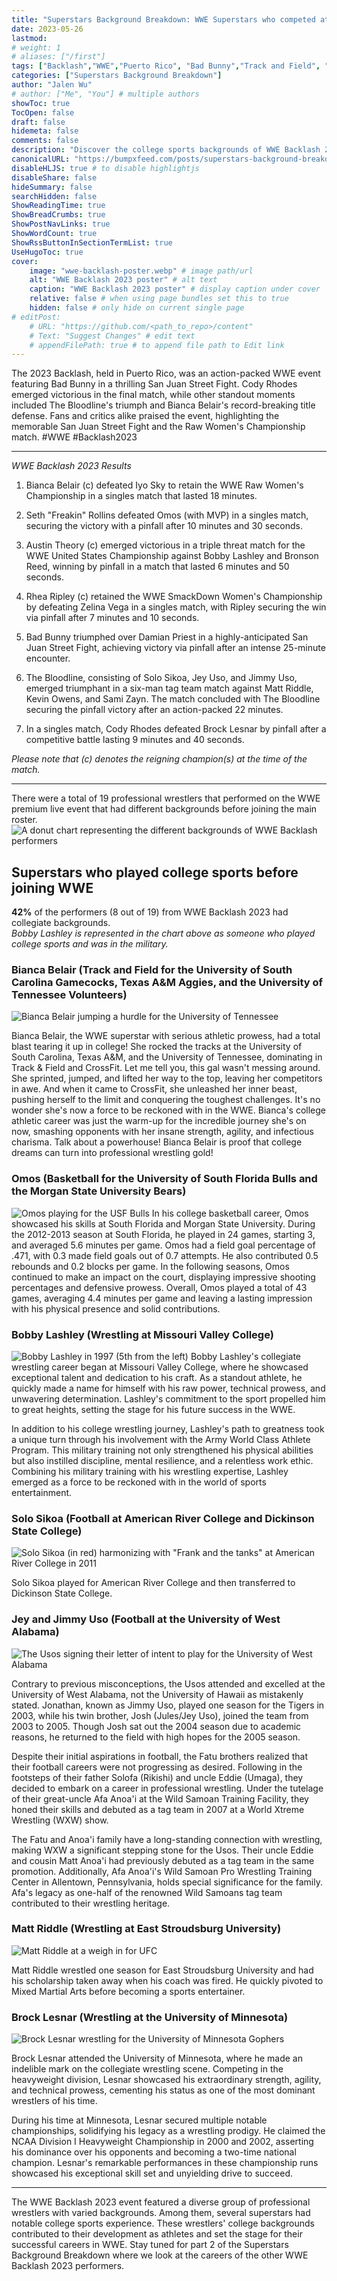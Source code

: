 ```yaml
---
title: "Superstars Background Breakdown: WWE Superstars who competed at Backlash 2023 Part 1"
date: 2023-05-26
lastmod:
# weight: 1
# aliases: ["/first"]
tags: ["Backlash","WWE","Puerto Rico", "Bad Bunny","Track and Field", "Basketball","Football", "Wrestling", "Bianca Belair", "Iyo Sky", "Seth Rollins", "Omos", "MVP", "Austin Theory", "Bobby Lashley", "Bronson Reed", "Rhea Ripley", "Zelina Vega", "Damian Priest", "Solo Sikoa", "Jey Uso", "Jimmy Uso", "Matt Riddle", "Kevin Owens", "Sami Zayn", "Cody Rhodes", "Brock Lesnar"]
categories: ["Superstars Background Breakdown"]
author: "Jalen Wu"
# author: ["Me", "You"] # multiple authors
showToc: true
TocOpen: false
draft: false
hidemeta: false
comments: false
description: "Discover the college sports backgrounds of WWE Backlash 2023 superstars! From Bianca Belair's track and field dominance to Brock Lesnar's collegiate wrestling championships, these athletes' college experiences shaped their journey to WWE. Part 1 of the Superstars Background Breakdown explores their impressive athletic achievements and showcases the diverse paths that led them to the grand stage of professional wrestling."
canonicalURL: "https://bumpxfeed.com/posts/superstars-background-breakdown-wwe-superstars-who-competed-at-backlash-2023-part-1/"
disableHLJS: true # to disable highlightjs
disableShare: false
hideSummary: false
searchHidden: false
ShowReadingTime: true
ShowBreadCrumbs: true
ShowPostNavLinks: true
ShowWordCount: true
ShowRssButtonInSectionTermList: true
UseHugoToc: true
cover:
    image: "wwe-backlash-poster.webp" # image path/url
    alt: "WWE Backlash 2023 poster" # alt text
    caption: "WWE Backlash 2023 poster" # display caption under cover
    relative: false # when using page bundles set this to true
    hidden: false # only hide on current single page
# editPost:
    # URL: "https://github.com/<path_to_repo>/content"
    # Text: "Suggest Changes" # edit text
    # appendFilePath: true # to append file path to Edit link
---
```


The 2023 Backlash, held in Puerto Rico, was an action-packed WWE event featuring Bad Bunny in a thrilling San Juan Street Fight. Cody Rhodes emerged victorious in the final match, while other standout moments included The Bloodline's triumph and Bianca Belair's record-breaking title defense. Fans and critics alike praised the event, highlighting the memorable San Juan Street Fight and the Raw Women's Championship match. #WWE #Backlash2023

---

_WWE Backlash 2023 Results_
1. Bianca Belair (c) defeated Iyo Sky to retain the WWE Raw Women's Championship in a singles match that lasted 18 minutes.

2. Seth "Freakin" Rollins defeated Omos (with MVP) in a singles match, securing the victory with a pinfall after 10 minutes and 30 seconds.

3. Austin Theory (c) emerged victorious in a triple threat match for the WWE United States Championship against Bobby Lashley and Bronson Reed, winning by pinfall in a match that lasted 6 minutes and 50 seconds.

4. Rhea Ripley (c) retained the WWE SmackDown Women's Championship by defeating Zelina Vega in a singles match, with Ripley securing the win via pinfall after 7 minutes and 10 seconds.

5. Bad Bunny triumphed over Damian Priest in a highly-anticipated San Juan Street Fight, achieving victory via pinfall after an intense 25-minute encounter.

6. The Bloodline, consisting of Solo Sikoa, Jey Uso, and Jimmy Uso, emerged triumphant in a six-man tag team match against Matt Riddle, Kevin Owens, and Sami Zayn. The match concluded with The Bloodline securing the pinfall victory after an action-packed 22 minutes.

7. In a singles match, Cody Rhodes defeated Brock Lesnar by pinfall after a competitive battle lasting 9 minutes and 40 seconds.

_Please note that (c) denotes the reigning champion(s) at the time of the match._

---

There were a total of 19 professional wrestlers that performed on the WWE premium live event that had different backgrounds before joining the main roster. 
![A donut chart representing the different backgrounds of WWE Backlash performers](bumpxfeed-backlash-background.webp)

## Superstars who played college sports before joining WWE
**42%** of the performers (8 out of 19) from WWE Backlash 2023 had collegiate backgrounds.  
_Bobby Lashley is represented in the chart above as someone who played college sports and was in the military._

### Bianca Belair (Track and Field for the University of South Carolina Gamecocks, Texas A&M Aggies, and the University of Tennessee Volunteers)
![Bianca Belair jumping a hurdle for the University of Tennessee](bianca.webp) 

Bianca Belair, the WWE superstar with serious athletic prowess, had a total blast tearing it up in college! She rocked the tracks at the University of South Carolina, Texas A&M, and the University of Tennessee, dominating in Track & Field and CrossFit. Let me tell you, this gal wasn't messing around. She sprinted, jumped, and lifted her way to the top, leaving her competitors in awe. And when it came to CrossFit, she unleashed her inner beast, pushing herself to the limit and conquering the toughest challenges. It's no wonder she's now a force to be reckoned with in the WWE. Bianca's college athletic career was just the warm-up for the incredible journey she's on now, smashing opponents with her insane strength, agility, and infectious charisma. Talk about a powerhouse! Bianca Belair is proof that college dreams can turn into professional wrestling gold!

### Omos (Basketball for the University of South Florida Bulls and the Morgan State University Bears)
![Omos playing for the USF Bulls](omos.webp)
In his college basketball career, Omos showcased his skills at South Florida and Morgan State University. During the 2012-2013 season at South Florida, he played in 24 games, starting 3, and averaged 5.6 minutes per game. Omos had a field goal percentage of .471, with 0.3 made field goals out of 0.7 attempts. He also contributed 0.5 rebounds and 0.2 blocks per game. In the following seasons, Omos continued to make an impact on the court, displaying impressive shooting percentages and defensive prowess. Overall, Omos played a total of 43 games, averaging 4.4 minutes per game and leaving a lasting impression with his physical presence and solid contributions.

### Bobby Lashley (Wrestling at Missouri Valley College)
![Bobby Lashley in 1997 (5th from the left)](bobby.webp)
Bobby Lashley's collegiate wrestling career began at Missouri Valley College, where he showcased exceptional talent and dedication to his craft. As a standout athlete, he quickly made a name for himself with his raw power, technical prowess, and unwavering determination. Lashley's commitment to the sport propelled him to great heights, setting the stage for his future success in the WWE.

In addition to his college wrestling journey, Lashley's path to greatness took a unique turn through his involvement with the Army World Class Athlete Program. This military training not only strengthened his physical abilities but also instilled discipline, mental resilience, and a relentless work ethic. Combining his military training with his wrestling expertise, Lashley emerged as a force to be reckoned with in the world of sports entertainment.

### Solo Sikoa (Football at American River College and Dickinson State College)
![Solo Sikoa (in red) harmonizing with "Frank and the tanks" at American River College in 2011](solo.webp)

Solo Sikoa played for American River College and then transferred to Dickinson State College.

### Jey and Jimmy Uso (Football at the University of West Alabama)
![The Usos signing their letter of intent to play for the University of West Alabama](usos.webp)

Contrary to previous misconceptions, the Usos attended and excelled at the University of West Alabama, not the University of Hawaii as mistakenly stated. Jonathan, known as Jimmy Uso, played one season for the Tigers in 2003, while his twin brother, Josh (Jules/Jey Uso), joined the team from 2003 to 2005. Though Josh sat out the 2004 season due to academic reasons, he returned to the field with high hopes for the 2005 season.

Despite their initial aspirations in football, the Fatu brothers realized that their football careers were not progressing as desired. Following in the footsteps of their father Solofa (Rikishi) and uncle Eddie (Umaga), they decided to embark on a career in professional wrestling. Under the tutelage of their great-uncle Afa Anoa'i at the Wild Samoan Training Facility, they honed their skills and debuted as a tag team in 2007 at a World Xtreme Wrestling (WXW) show.

The Fatu and Anoa'i family have a long-standing connection with wrestling, making WXW a significant stepping stone for the Usos. Their uncle Eddie and cousin Matt Anoa'i had previously debuted as a tag team in the same promotion. Additionally, Afa Anoa'i's Wild Samoan Pro Wrestling Training Center in Allentown, Pennsylvania, holds special significance for the family. Afa's legacy as one-half of the renowned Wild Samoans tag team contributed to their wrestling heritage.

### Matt Riddle (Wrestling at East Stroudsburg University)
![Matt Riddle at a weigh in for UFC](riddle.webp)

Matt Riddle wrestled one season for East Stroudsburg University and had his scholarship taken away when his coach was fired. He quickly pivoted to Mixed Martial Arts before becoming a sports entertainer.

### Brock Lesnar (Wrestling at the University of Minnesota)
![Brock Lesnar wrestling for the University of Minnesota Gophers](brock.webp)

Brock Lesnar attended the University of Minnesota, where he made an indelible mark on the collegiate wrestling scene. Competing in the heavyweight division, Lesnar showcased his extraordinary strength, agility, and technical prowess, cementing his status as one of the most dominant wrestlers of his time.

During his time at Minnesota, Lesnar secured multiple notable championships, solidifying his legacy as a wrestling prodigy. He claimed the NCAA Division I Heavyweight Championship in 2000 and 2002, asserting his dominance over his opponents and becoming a two-time national champion. Lesnar's remarkable performances in these championship runs showcased his exceptional skill set and unyielding drive to succeed.

---

The WWE Backlash 2023 event featured a diverse group of professional wrestlers with varied backgrounds. Among them, several superstars had notable college sports experience. These wrestlers' college backgrounds contributed to their development as athletes and set the stage for their successful careers in WWE. Stay tuned for part 2 of the Superstars Background Breakdown where we look at the careers of the other WWE Backlash 2023 performers.